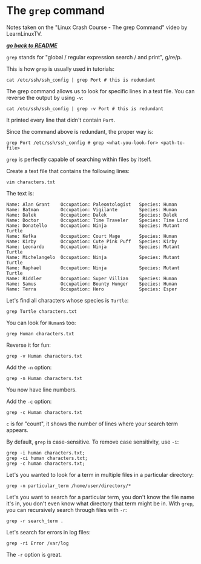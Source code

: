 # The `grep` command

Notes taken on the "Linux Crash Course - The grep Command" video by
LearnLinuxTV.

[***go back to README***](/README.md)  

`grep` stands for "global / regular expression search / and print", g/re/p.

This is how `grep` is usually used in tutorials:

    cat /etc/ssh/ssh_config | grep Port # this is redundant

The grep command allows us to look for specific lines in a text file. You can 
reverse the output by using `-v`:

    cat /etc/ssh/ssh_config | grep -v Port # this is redundant

It printed every line that didn't contain `Port`. 

Since the command above is redundant, the proper way is:

    grep Port /etc/ssh/ssh_config # grep <what-you-look-for> <path-to-file>

`grep` is perfectly capable of searching within files by itself.

Create a text file that contains the following lines:

    vim characters.txt

The text is:

    Name: Alan Grant    Occupation: Paleontologist   Species: Human
    Name: Batman        Occupation: Vigilante        Species: Human
    Name: Dalek         Occupation: Dalek            Species: Dalek
    Name: Doctor        Occupation: Time Traveler    Species: Time Lord
    Name: Donatello     Occupation: Ninja            Species: Mutant Turtle
    Name: Kefka         Occupation: Court Mage       Species: Human
    Name: Kirby         Occupation: Cute Pink Puff   Species: Kirby
    Name: Leonardo      Occupation: Ninja            Species: Mutant Turtle
    Name: Michelangelo  Occupation: Ninja            Species: Mutant Turtle
    Name: Raphael       Occupation: Ninja            Species: Mutant Turtle
    Name: Riddler       Occupation: Super Villian    Species: Human
    Name: Samus         Occupation: Bounty Hunger    Species: Human
    Name: Terra         Occupation: Hero             Species: Esper

Let's find all characters whose species is `Turtle`:

    grep Turtle characters.txt

You can look for `Human`s too:

    grep Human characters.txt

Reverse it for fun:

    grep -v Human characters.txt
    
Add the `-n` option:

    grep -n Human characters.txt

You now have line numbers.

Add the `-c` option:

    grep -c Human characters.txt

`c` is for "count", it shows the number of lines where your search term
appears.

By default, `grep` is case-sensitive. To remove case sensitivity, use `-i`:

    grep -i human characters.txt;
    grep -ci human characters.txt;
    grep -c human characters.txt;

Let's you wanted to look for a term in multiple files in a particular
directory:

    grep -n particular_term /home/user/directory/*

Let's you want to search for a particular term, you don't know the file name
it's in, you don't even know what directory that term might be in. With `grep`,
you can recursively search through files with `-r`:

    grep -r search_term .

Let's search for errors in log files:

    grep -ri Error /var/log

The `-r` option is great.
